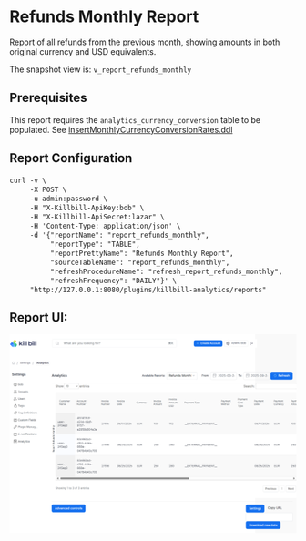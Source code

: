 # Refunds Monthly Report

Report of all refunds from the previous month, showing amounts in both original currency and USD equivalents.

The snapshot view is: `v_report_refunds_monthly`

## Prerequisites

This report requires the `analytics_currency_conversion` table to be populated. See [insertMonthlyCurrencyConversionRates.ddl](../utils/insertMonthlyCurrencyConversionRates.ddl)

## Report Configuration

```
curl -v \
     -X POST \
     -u admin:password \
     -H "X-Killbill-ApiKey:bob" \
     -H "X-Killbill-ApiSecret:lazar" \
     -H 'Content-Type: application/json' \
     -d '{"reportName": "report_refunds_monthly",
          "reportType": "TABLE",
          "reportPrettyName": "Refunds Monthly Report",
          "sourceTableName": "report_refunds_monthly",
          "refreshProcedureName": "refresh_report_refunds_monthly",
          "refreshFrequency": "DAILY"}' \
     "http://127.0.0.1:8080/plugins/killbill-analytics/reports"
```

## Report UI:

![refunds-monthly.png](refunds-monthly.png)
